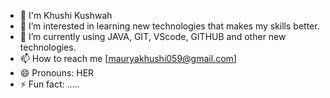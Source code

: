 - 👋 I'm Khushi Kushwah
- 👀 I’m interested in learning new technologies that makes my skills better.
- 🌱 I’m currently using JAVA, GIT, VScode, GITHUB and other new technologies. 
- 📫 How to reach me [mauryakhushi059@gmail.com]
- 😄 Pronouns: HER
- ⚡ Fun fact: .....
